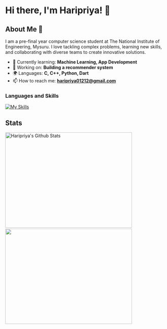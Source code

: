 # Hi there, I'm Haripriya! 👋

<!--![Banner Image](your_banner_image_url_here)-->

## About Me 🚀

I am a pre-final year computer science student at The National Institute of Engineering, Mysuru. I love tackling complex problems, learning new skills, and collaborating with diverse teams to create innovative solutions.

- 🌱 Currently learning: **Machine Learning, App Development**
- 🔭 Working on: **Building a recommender system**
- 🌍 Languages: **C, C++, Python, Dart**
- 📫 How to reach me: **haripriya01212@gmail.com**


<!--
## My Skills 🧠

![HTML](https://img.shields.io/badge/-HTML-E34F26?style=flat-square&logo=html5&logoColor=white)
![CSS](https://img.shields.io/badge/-CSS-1572B6?style=flat-square&logo=css3&logoColor=white)
![JavaScript](https://img.shields.io/badge/-JavaScript-F7DF1E?style=flat-square&logo=javascript&logoColor=black)
![React](https://img.shields.io/badge/-React-61DAFB?style=flat-square&logo=react&logoColor=black)
![Node.js](https://img.shields.io/badge/-Node.js-339933?style=flat-square&logo=node.js&logoColor=white)

*Replace the above skill badges with your own skills and expertise. To create more badges, use [checkout this repo](https://github.com/alexandresanlim/Badges4-README.md-Profile).*
-->
<!--
## Featured Projects 💻

### [Project 1 Title](project_1_link)

![Project 1 Screenshot](project_1_screenshot_url)

**[Project 1 Title]** is a **[brief project description]** built with **[technologies used]**. This project demonstrates my ability to **[skills demonstrated by the project]**. You can check out the repository [here](project_1_repository_link).

### [Project 2 Title](project_2_link)

![Project 2 Screenshot](project_2_screenshot_url)

**[Project 2 Title]** is a **[brief project description]** built with **[technologies used]**. This project showcases my skills in **[skills demonstrated by the project]**. You can check out the repository [here](project_2_repository_link).
-->
<!--
## Get in Touch 📬

 - **[Personal Website / Blog]**(your_website_or_blog_link)
www.linkedin.com/in/haripriyad

![Haripriya's GitHub stats](https://github-readme-stats.vercel.app/api?username=haripriya-1212&show_icons=true&theme=transparent) 
[![GitHub Streak](https://streak-stats.demolab.com/?user=haripriya-1212&theme=transparent)](https://git.io/streak-stats)
-->
### Languages and Skills
[![My Skills](https://skillicons.dev/icons?i=c,cpp,python,flutter,raspberrypi)](https://skillicons.dev)

## Stats 
<img height=300 width=400 src="https://github-readme-stats.vercel.app/api?username=haripriya-1212&show_icons=true&theme=transparent" alt="Haripriya's Github Stats" />&nbsp;&nbsp;&nbsp;&nbsp;&nbsp;&nbsp;<a href="https://git.io/streak-stats"><img height=300 width=400 src="https://streak-stats.demolab.com/?user=haripriya-1212&theme=transparent"/></a>

<!--
<div class='container'>
<img style="height: auto; width: 55%;" class="img" src="https://github-readme-stats.vercel.app/api?username=haripriya-1212&show_icons=true&theme=transparent" />
&nbsp;
&nbsp;
<img style="height: auto; width: 40%;" class="img" src="(https://streak-stats.demolab.com/?user=haripriya-1212&theme=transparent)](https://git.io/streak-stats)" /></div>
</div>
-->
<!--
- 🔭 I’m currently working on ...
- 🌱 I’m currently learning ...
- 👯 I’m looking to collaborate on ...
- 🤔 I’m looking for help with ...
- 💬 Ask me about ...
- 📫 How to reach me: ...
- 😄 Pronouns: ...
- ⚡ Fun fact: ...
-->



